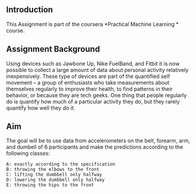 ## Introduction
This Assignment is part of the coursera *Practical Machine Learning * course. 

## Assignment Background
Using devices such as Jawbone Up, Nike FuelBand, and Fitbit it is now possible to collect a large amount of data about personal activity relatively inexpensively. These type of devices are part of the quantified self movement – a group of enthusiasts who take measurements about themselves regularly to improve their health, to find patterns in their behavior, or because they are tech geeks. One thing that people regularly do is quantify how much of a particular activity they do, but they rarely quantify how well they do it.

## Aim
The goal will be to use data from accelerometers on the belt, forearm, arm, and dumbell of 6 participants and make the predictions according to the following classes:

    A: exactly according to the specification
    B: throwing the elbows to the front
    C: lifting the dumbbell only halfway
    D: lowering the dumbbell only halfway
    E: throwing the hips to the front
